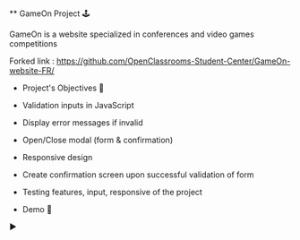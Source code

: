 ** GameOn Project 🕹️

GameOn is a website specialized in conferences and video games competitions

Forked link : https://github.com/OpenClassrooms-Student-Center/GameOn-website-FR/ 

* Project's Objectives 🎯

- Validation inputs in JavaScript

- Display error messages if invalid

- Open/Close modal (form & confirmation)

- Responsive design

- Create confirmation screen upon successful validation of form

- Testing features, input, responsive of the project

* Demo 🔗

▶️